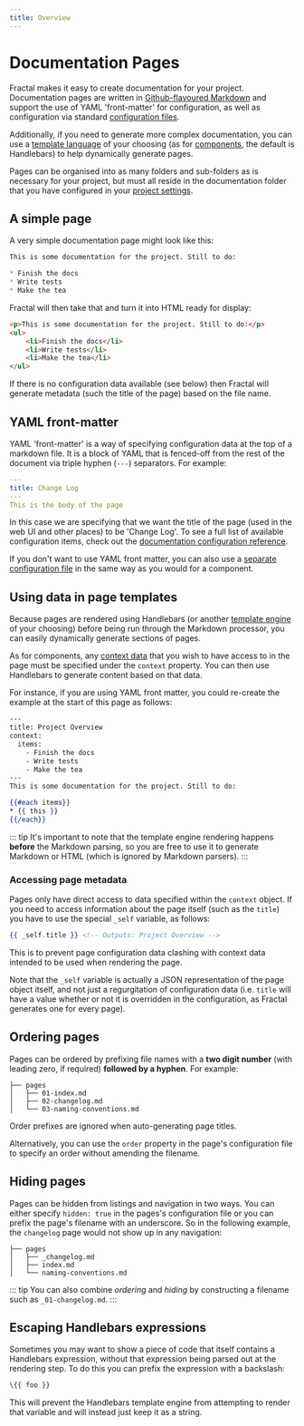 ```yaml
---
title: Overview
---
```


# Documentation Pages

Fractal makes it easy to create documentation for your project. Documentation pages are written in [Github-flavoured Markdown](https://guides.github.com/features/mastering-markdown/) and support the use of YAML 'front-matter' for configuration, as well as configuration via standard [configuration files](../core-concepts/configuration-files.html).

Additionally, if you need to generate more complex documentation, you can use a [template language](../core-concepts/view-templates.html) of your choosing (as for [components](../components/), the default is Handlebars) to help dynamically generate pages.

Pages can be organised into as many folders and sub-folders as is necessary for your project, but must all reside in the documentation folder that you have configured in your [project settings](../project-settings.html).

## A simple page

A very simple documentation page might look like this:

```markdown
This is some documentation for the project. Still to do:

* Finish the docs
* Write tests
* Make the tea
```
Fractal will then take that and turn it into HTML ready for display:

```html
<p>This is some documentation for the project. Still to do:</p>
<ul>
    <li>Finish the docs</li>
    <li>Write tests</li>
    <li>Make the tea</li>
</ul>
```
If there is no configuration data available (see below) then Fractal will generate metadata (such the title of the page) based on the file name.

## YAML front-matter

YAML 'front-matter' is a way of specifying configuration data at the top of a markdown file. It is a block of YAML that is fenced-off from the rest of the document via triple hyphen (`---`) separators. For example:

```yaml
---
title: Change Log
---
This is the body of the page
```

In this case we are specifying that we want the title of the page (used in the web UI and other places) to be 'Change Log'. To see a full list of available configuration items, check out the [documentation configuration reference](../documentation/configuration-reference.html).

If you don't want to use YAML front matter, you can also use a [separate configuration file](../core-concepts/configuration-files.html) in the same way as you would for a component.

## Using data in page templates

Because pages are rendered using Handlebars (or another [template engine](../customisation/template-engines.html) of your choosing) before being run through the Markdown processor, you can easily dynamically generate sections of pages.

As for components, any [context data](../core-concepts/context-data.html) that you wish to have access to in the page must be specified under the `context` property. You can then use Handlebars to generate content based on that data.

For instance, if you are using YAML front matter, you could re-create the example at the start of this page as follows:

```handlebars
---
title: Project Overview
context:
  items:
    - Finish the docs
    - Write tests
    - Make the tea
---
This is some documentation for the project. Still to do:

{{#each items}}
* {{ this }}
{{/each}}
```

::: tip
It's important to note that the template engine rendering happens **before** the Markdown parsing, so you are free to use it to generate Markdown or HTML (which is ignored by Markdown parsers).
:::

### Accessing page metadata

Pages only have direct access to data specified within the `context` object. If you need to access information about the page itself (such as the `title`) you have to use the special `_self` variable, as follows:

```handlebars
{{ _self.title }} <!-- Outputs: Project Overview -->
```

This is to prevent page configuration data clashing with context data intended to be used when rendering the page.

Note that the `_self` variable is actually a JSON representation of the page object itself, and not just a regurgitation of configuration data (i.e. `title` will have a value whether or not it is overridden in the configuration, as Fractal generates one for every page).

## Ordering pages

Pages can be ordered by prefixing file names with a **two digit number** (with leading zero, if required) **followed by a hyphen**. For example:

```
├── pages
│   ├── 01-index.md
│   ├── 02-changelog.md
│   └── 03-naming-conventions.md
```

Order prefixes are ignored when auto-generating page titles.

Alternatively, you can use the `order` property in the page's configuration file to specify an order without amending the filename.

## Hiding pages

Pages can be hidden from listings and navigation in two ways. You can either specify `hidden: true` in the pages's configuration file or you can prefix the page's filename with an underscore. So in the following example, the `changelog` page would not show up in any navigation:

```
├── pages
│   ├── _changelog.md
│   ├── index.md
│   └── naming-conventions.md
```

::: tip
You can also combine *ordering* and *hiding* by constructing a filename such as `_01-changelog.md`.
:::

## Escaping Handlebars expressions

Sometimes you may want to show a piece of code that itself contains a Handlebars expression, without that expression being parsed out at the rendering step. To do this you can prefix the expression with a backslash:

```handlebars
\{{ foo }}
```

This will prevent the Handlebars template engine from attempting to render that variable and will instead just keep it as a string.
